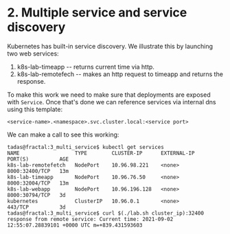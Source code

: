 # 2. Multiple service and service discovery

Kubernetes has built-in service discovery. We illustrate this by launching two
web services:

1. k8s-lab-timeapp -- returns current time via http.
2. k8s-lab-remotefech -- makes an http request to timeapp and returns the response.

To make this work we need to make sure that deployments are exposed with
`Service`. Once that's done we can reference services via internal dns using
this template:

```
<service-name>.<namespace>.svc.cluster.local:<service port>
```

We can make a call to see this working:

```
tadas@fractal:3_multi_service$ kubectl get services
NAME                  TYPE        CLUSTER-IP      EXTERNAL-IP   PORT(S)          AGE
k8s-lab-remotefetch   NodePort    10.96.98.221    <none>        8000:32400/TCP   13m
k8s-lab-timeapp       NodePort    10.96.76.50     <none>        8000:32004/TCP   13m
k8s-lab-webapp        NodePort    10.96.196.128   <none>        8000:30794/TCP   3d
kubernetes            ClusterIP   10.96.0.1       <none>        443/TCP          3d
tadas@fractal:3_multi_service$ curl $(./lab.sh cluster_ip):32400
response from remote service: Current time: 2021-09-02 12:55:07.28839101 +0000 UTC m=+839.431593603
```
